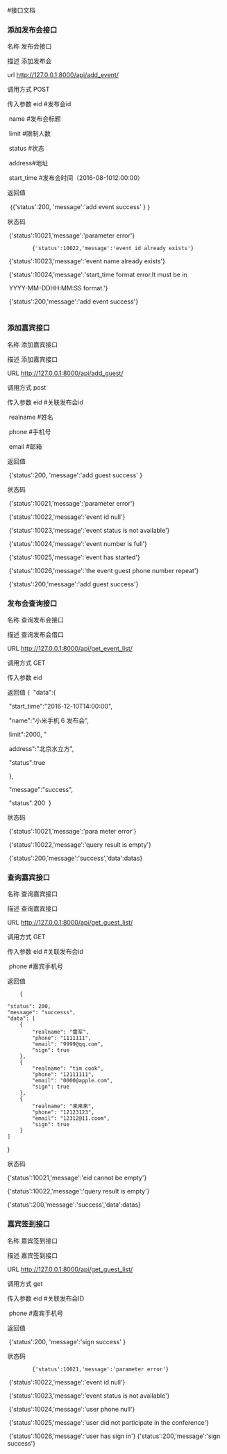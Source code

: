 #接口文档



### 添加发布会接口

名称         	发布会接口

描述         	添加发布会

url           	 http://127.0.0.1:8000/api/add_event/

调用方式  	POST

传入参数   	eid   #发布会id

​		  	name  #发布会标题

​		   	limit  #限制人数

​		  	status #状态

​			address#地址

​			start_time #发布会时间（2016-08-1012:00:00） 



返回值

​			｛{'status':200, 'message':'add event success' } ｝

状态码 

​			{'status':10021,'message':'parameter  error'}

 			{'status':10022,'message':'event id already exists'} 

​			{'status':10023,'message':'event name already exists'} 

​			{'status':10024,'message':'start_time format error.It must be in                                                              

​			YYYY-MM-DDHH:MM:SS format.'} 						  

​			{'status':200,'message':'add event success'}

# 

### 添加嘉宾接口

名称		添加嘉宾接口

描述 		添加嘉宾接口

URL  		http://127.0.0.1:8000/api/add_guest/

调用方式		post

传入参数		eid		   	#关联发布会id

​			realname  	#姓名

​			phone		#手机号

​			email    		#邮箱

返回值

​		 {'status':200, 'message':'add guest success' } 



状态码

​		{'status':10021,'message':'parameter error'} 

​		{'status':10022,'message':'event id null'} 

​		{'status':10023,'message':'event status is not available'} 

​		{'status':10024,'message':'event number is full'} 

​		{'status':10025,'message':'event has started'}

​	 	{'status':10026,'message':'the event guest phone number repeat'} 

​		{'status':200,'message':'add guest success'}



### 发布会查询接口

名称 		查询发布会接口

描述     		查询发布会借口

URL			 http://127.0.0.1:8000/api/get_event_list/ 

调用方式		 GET

传入参数  	eid

返回值  		 {
​			"data":{ 

​					"start_time":"2016-12-10T14:00:00",

​					 "name":"小米手机 6 发布会",

​					limit":2000, "

​					address":"北京水立方", 

​					"status":true 

​		}, 

​				"message":"success", 

​				"status":200
​			} 

状态码		

​		{'status':10021,'message':'para meter error'} 

​		{'status':10022,'message':'query result is empty'} 

​		{'status':200,'message':'success','data':datas}



### 查询嘉宾接口

名称		查询嘉宾接口

描述 		查询嘉宾接口

URL 		 http://127.0.0.1:8000/api/get_guest_list/ 

调用方式		GET

传入参数		eid		#关联发布会id

​			phone	#嘉宾手机号

返回值

 		{

    "status": 200,
    "message": "successs",
    "data": [
        {
            "realname": "雷军",
            "phone": "1111111",
            "email": "9999@qq.com",
            "sign": true
        },
        {
            "realname": "tim cook",
            "phone": "12111111",
            "email": "0000@apple.com",
            "sign": true
        },
        {
            "realname": "来来来",
            "phone": "12123123",
            "email": "12312@11.coom",
            "sign": true
        }
    ]
}

状态码		

 {'status':10021,'message':'eid cannot be empty'} 

{'status':10022,'message':'query result is empty'} 

{'status':200,'message':'success','data':datas}









### 嘉宾签到接口

名称		嘉宾签到接口

描述		嘉宾签到接口

URL 		 http://127.0.0.1:8000/api/get_guest_list/ 

调用方式		get

传入参数		eid		#关联发布会ID

​			phone	#嘉宾手机号

返回值

​			{'status':200, 'message':'sign success' }

状态码

 			{'status':10021,'message':'parameter error'} 

​			{'status':10022,'message':'event id null'} 

​			{'status':10023,'message':'event status is not available'} 

​			{'status':10024,'message':'user phone null'} 

​			{'status':10025,'message':'user did not participate in the conference'} 

​			{'status':10026,'message':'user has sign in'} {'status':200,'message':'sign success'} 

